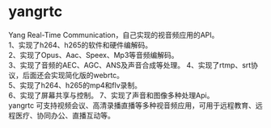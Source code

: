 # yangrtc
Yang  Real-Time Communication，自己实现的视音频应用的API。  
1、实现了h264、h265的软件和硬件编解码。  
2、实现了Opus、Aac、Speex、Mp3等音频编解码。  
3、实现了音频的AEC、AGC、ANS及声音合成等处理。
4、实现了rtmp、srt协议，后面还会实现简化版的webrtc。  
5、实现了h264、h265的mp4和flv录制。  
6、实现了屏幕共享与控制。
7、实现了声音和图像多种处理Api。  
yangrtc 可支持视频会议、高清录播直播等多种视音频应用，可用于远程教育、远程医疗、协同办公、直播互动等。
